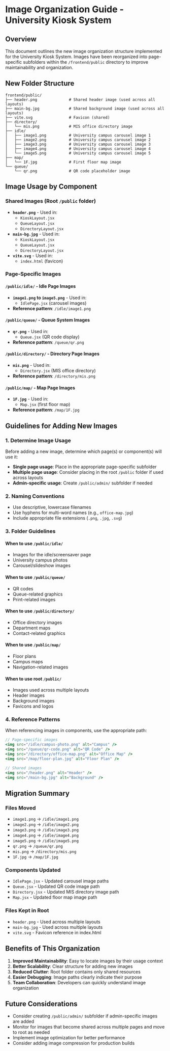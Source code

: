 # Image Organization Guide - University Kiosk System

## Overview
This document outlines the new image organization structure implemented for the University Kiosk System. Images have been reorganized into page-specific subfolders within the `/frontend/public` directory to improve maintainability and organization.

## New Folder Structure

```
frontend/public/
├── header.png              # Shared header image (used across all layouts)
├── main-bg.jpg             # Shared background image (used across all layouts)
├── vite.svg                # Favicon (shared)
├── directory/
│   └── mis.png             # MIS office directory image
├── idle/
│   ├── image1.png          # University campus carousel image 1
│   ├── image2.png          # University campus carousel image 2
│   ├── image3.png          # University campus carousel image 3
│   ├── image4.png          # University campus carousel image 4
│   └── image5.png          # University campus carousel image 5
├── map/
│   └── 1F.jpg              # First floor map image
└── queue/
    └── qr.png              # QR code placeholder image
```

## Image Usage by Component

### Shared Images (Root `/public` folder)
- **`header.png`** - Used in:
  - `KioskLayout.jsx`
  - `QueueLayout.jsx`
  - `DirectoryLayout.jsx`
- **`main-bg.jpg`** - Used in:
  - `KioskLayout.jsx`
  - `QueueLayout.jsx`
  - `DirectoryLayout.jsx`
- **`vite.svg`** - Used in:
  - `index.html` (favicon)

### Page-Specific Images

#### `/public/idle/` - Idle Page Images
- **`image1.png` to `image5.png`** - Used in:
  - `IdlePage.jsx` (carousel images)
- **Reference pattern**: `/idle/image1.png`

#### `/public/queue/` - Queue System Images
- **`qr.png`** - Used in:
  - `Queue.jsx` (QR code display)
- **Reference pattern**: `/queue/qr.png`

#### `/public/directory/` - Directory Page Images
- **`mis.png`** - Used in:
  - `Directory.jsx` (MIS office directory)
- **Reference pattern**: `/directory/mis.png`

#### `/public/map/` - Map Page Images
- **`1F.jpg`** - Used in:
  - `Map.jsx` (first floor map)
- **Reference pattern**: `/map/1F.jpg`

## Guidelines for Adding New Images

### 1. Determine Image Usage
Before adding a new image, determine which page(s) or component(s) will use it:

- **Single page usage**: Place in the appropriate page-specific subfolder
- **Multiple page usage**: Consider placing in the root `/public` folder if used across layouts
- **Admin-specific usage**: Create `/public/admin/` subfolder if needed

### 2. Naming Conventions
- Use descriptive, lowercase filenames
- Use hyphens for multi-word names (e.g., `office-map.jpg`)
- Include appropriate file extensions (`.png`, `.jpg`, `.svg`)

### 3. Folder Guidelines

#### When to use `/public/idle/`
- Images for the idle/screensaver page
- University campus photos
- Carousel/slideshow images

#### When to use `/public/queue/`
- QR codes
- Queue-related graphics
- Print-related images

#### When to use `/public/directory/`
- Office directory images
- Department maps
- Contact-related graphics

#### When to use `/public/map/`
- Floor plans
- Campus maps
- Navigation-related images

#### When to use root `/public/`
- Images used across multiple layouts
- Header images
- Background images
- Favicons and logos

### 4. Reference Patterns
When referencing images in components, use the appropriate path:

```jsx
// Page-specific images
<img src="/idle/campus-photo.png" alt="Campus" />
<img src="/queue/qr-code.png" alt="QR Code" />
<img src="/directory/office-map.png" alt="Office Map" />
<img src="/map/floor-plan.jpg" alt="Floor Plan" />

// Shared images
<img src="/header.png" alt="Header" />
<img src="/main-bg.jpg" alt="Background" />
```

## Migration Summary

### Files Moved
- `image1.png` → `/idle/image1.png`
- `image2.png` → `/idle/image2.png`
- `image3.png` → `/idle/image3.png`
- `image4.png` → `/idle/image4.png`
- `image5.png` → `/idle/image5.png`
- `qr.png` → `/queue/qr.png`
- `mis.png` → `/directory/mis.png`
- `1F.jpg` → `/map/1F.jpg`

### Components Updated
- `IdlePage.jsx` - Updated carousel image paths
- `Queue.jsx` - Updated QR code image path
- `Directory.jsx` - Updated MIS directory image path
- `Map.jsx` - Updated floor map image path

### Files Kept in Root
- `header.png` - Used across multiple layouts
- `main-bg.jpg` - Used across multiple layouts
- `vite.svg` - Favicon reference in index.html

## Benefits of This Organization

1. **Improved Maintainability**: Easy to locate images by their usage context
2. **Better Scalability**: Clear structure for adding new images
3. **Reduced Clutter**: Root folder contains only shared resources
4. **Easier Debugging**: Image paths clearly indicate their purpose
5. **Team Collaboration**: Developers can quickly understand image organization

## Future Considerations

- Consider creating `/public/admin/` subfolder if admin-specific images are added
- Monitor for images that become shared across multiple pages and move to root as needed
- Implement image optimization for better performance
- Consider adding image compression for production builds
